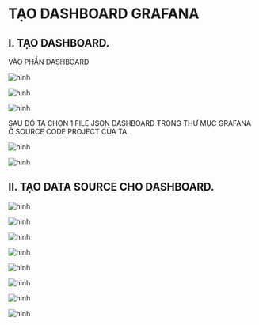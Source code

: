 # TẠO DASHBOARD GRAFANA



## I. TẠO DASHBOARD.

VÀO PHẦN DASHBOARD

![hinh ](./images/19.png)


![hinh ](./images/14.png)

![hinh ](./images/15.png)

SAU ĐÓ TA CHỌN 1 FILE JSON DASHBOARD TRONG THƯ MỤC GRAFANA Ở SOURCE CODE PROJECT CỦA TA.

![hinh ](./images/16.png)

![hinh ](./images/17.png)




## II. TẠO DATA SOURCE CHO DASHBOARD.

![hinh ](./images/18.png)


![hinh ](./images/19.png)


![hinh ](./images/20.png)


![hinh ](./images/21.png)


![hinh ](./images/22.png)


![hinh ](./images/23.png)


![hinh ](./images/24.png)

![hinh ](./images/25.png)


